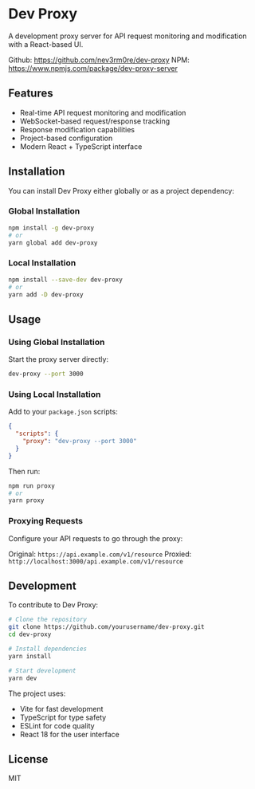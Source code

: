 # Dev Proxy

A development proxy server for API request monitoring and modification with a React-based UI.

Github: https://github.com/nev3rm0re/dev-proxy
NPM: https://www.npmjs.com/package/dev-proxy-server

## Features

- Real-time API request monitoring and modification
- WebSocket-based request/response tracking
- Response modification capabilities
- Project-based configuration
- Modern React + TypeScript interface

## Installation

You can install Dev Proxy either globally or as a project dependency:

### Global Installation

```bash
npm install -g dev-proxy
# or
yarn global add dev-proxy
```

### Local Installation

```bash
npm install --save-dev dev-proxy
# or
yarn add -D dev-proxy
```

## Usage

### Using Global Installation

Start the proxy server directly:

```bash
dev-proxy --port 3000
```

### Using Local Installation

Add to your `package.json` scripts:

```json
{
  "scripts": {
    "proxy": "dev-proxy --port 3000"
  }
}
```

Then run:

```bash
npm run proxy
# or
yarn proxy
```

### Proxying Requests

Configure your API requests to go through the proxy:

Original: `https://api.example.com/v1/resource`
Proxied: `http://localhost:3000/api.example.com/v1/resource`

## Development

To contribute to Dev Proxy:

```bash
# Clone the repository
git clone https://github.com/yourusername/dev-proxy.git
cd dev-proxy

# Install dependencies
yarn install

# Start development
yarn dev
```

The project uses:
- Vite for fast development
- TypeScript for type safety
- ESLint for code quality
- React 18 for the user interface

## License

MIT
